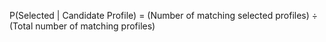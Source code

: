 P(Selected | Candidate Profile) =
(Number of matching selected profiles) ÷ (Total number of matching profiles)
